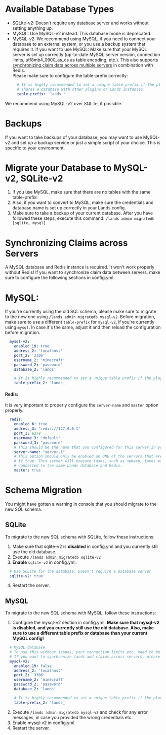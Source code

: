 # Available Database Types
* SQLite-v2: Doesn't require any database server and works without setting anything up.
* MySQL: Use MySQL-v2 instead. This database mode is deprecated.
* MySQL-v2: We recommend using MySQL, if you need to connect your database to an external system, or you use a backup system that requires it. If you want to use MySQL: Make sure that your MySQL server is set up correctly (up-to-date MySQL server version, connection limits, utf8mb4_0900_as_cs as table encoding, etc.). This also supports [synchronizing claim data across multiple servers](https://wiki.incredibleplugins.com/lands/configuration/database#synchronizing-claims-across-servers) in combination with Redis.\
Please make sure to configure the table-prefix correctly:  
  ````yaml
    # It is highly recommended to set a unique table prefix if the plugin
    # shares a database with other plugins or Lands instances.
    table-prefix: 'lands_'
    ````
  
We recommend using MySQL-v2 over SQLite, if possible. 

# Backups
If you want to take backups of your database, you may want to use MySQL-v2 and set up a backup service or just a simple script of your choice. This is specific to your environment. 

# Migrate your Database to MySQL-v2, SQLite-v2
1. If you use MySQL, make sure that there are no tables with the same table-prefix!
2. Also, if you want to convert to MySQL, make sure the credentials and database name is set up correctly in your Lands config.
3. Make sure to take a backup of your current database.
After you have followed these steps, execute this command: `/lands admin migratedb [sqlite, mysql]`

# Synchronizing Claims across Servers
A MySQL database and Redis instance is required. It won't work properly without Redis!
If you want to synchronize claim data between servers, make sure to configure the following sections in config.yml.

# MySQL:
If you're currently using the old SQL schema, please make sure to migrate to the new one using `/lands admin migratedb mysql-v2`.
Before migration, make sure to use a different `table-prefix` for `mysql-v2`, if you're currently using `mysql`. In case it's the same, adjust it and then reload the configuration before migration.

````yaml
  mysql-v2:
    enabled_19: true
    address_2: 'localhost'
    port_2: '3306'
    username_2: 'minecraft'
    password_2: 'password'
    database_2: 'lands'

    # It is highly recommended to set a unique table prefix if the plugin shares a database with other plugins.
    table-prefix_2: 'lands_'
````

#### Redis:
It is very important to properly configure the `server-name` and `master` option properly.
````yaml
  redis:
    enabled_6: true
    address_3: "redis://127.0.0.1"
    port_3: 6379
    username_3: "default"
    password_3: "password"
    # This should be the name that you configured for this server in your BungeeCord or Velocity config.
    server-name: "server-1"
    # This option should only be enabled on ONE of the servers that are connected to the same Lands database and Redis.
    # If true: This server will execute tasks, such as upkeep, taxes etc. for all lands across all servers that are 
    # connected to the same Lands database and Redis.
    master: true
````

# Schema Migration
You might have gotten a warning in console that you should migrate to the new SQL schema.

## SQLite
To migrate to the new SQL schema with SQLite, follow these instructions:
1. Make sure that sqlite-v2 is **disabled** in config.yml and you currently still use the old database.
2. Execute `/lands admin migratedb sqlite-v2`
3. **Enable** `sqlite-v2` in config.yml:
````yaml
  # Use SQLite for the database. Doesn't require a database server.
  sqlite-v2: true
````
4. Restart the server.

## MySQL
To migrate to the new SQL schema with MySQL, follow these instructions:
1. Configure the mysql-v2 section in config.yml. **Make sure that mysql-v2 is disabled, and you currently still use the old database. Also, make sure to use a different table prefix or database than your current MySQL config!**
````yaml
  # MySQL database
  # To use this without issues, your connection limits etc. need to be configured properly in your MySQL server configuration.
  # If you want to synchronize lands and claims across servers, please read the setup instructions: https://wiki.incredibleplugins.com/lands/configuration/database#synchronizing-claims-across-servers
  mysql-v2:
    enabled_19: false
    address_2: 'localhost'
    port_2: '3306'
    username_2: 'minecraft'
    password_2: 'password'
    database_2: 'lands'

    # It is highly recommended to set a unique table prefix if the plugin shares a database with other plugins.
    table-prefix_2: 'lands_'
````
2. Execute `/lands admin migratedb mysql-v2` and check for any error messages, in case you provided the wrong credentials etc.
3. Enable mysql-v2 in config.yml.
4. Restart the server.